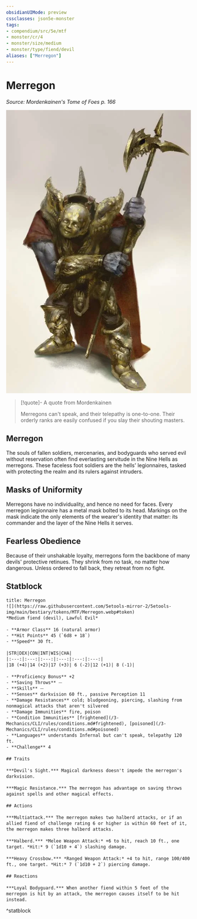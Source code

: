 ```yaml
---
obsidianUIMode: preview
cssclasses: json5e-monster
tags:
- compendium/src/5e/mtf
- monster/cr/4
- monster/size/medium
- monster/type/fiend/devil
aliases: ["Merregon"]
---
```

# Merregon
*Source: Mordenkainen's Tome of Foes p. 166*  

![](https://raw.githubusercontent.com/5etools-mirror-2/5etools-img/main/bestiary/MTF/Merregon.webp#right)  
> [!quote]- A quote from Mordenkainen  
> 
> Merregons can't speak, and their telepathy is one-to-one. Their orderly ranks are easily confused if you slay their shouting masters.

## Merregon

The souls of fallen soldiers, mercenaries, and bodyguards who served evil without reservation often find everlasting servitude in the Nine Hells as merregons. These faceless foot soldiers are the hells' legionnaires, tasked with protecting the realm and its rulers against intruders.

## Masks of Uniformity

Merregons have no individuality, and hence no need for faces. Every merregon legionnaire has a metal mask bolted to its head. Markings on the mask indicate the only elements of the wearer's identity that matter: its commander and the layer of the Nine Hells it serves.

## Fearless Obedience

Because of their unshakable loyalty, merregons form the backbone of many devils' protective retinues. They shrink from no task, no matter how dangerous. Unless ordered to fall back, they retreat from no fight.


## Statblock

```ad-statblock
title: Merregon
![](https://raw.githubusercontent.com/5etools-mirror-2/5etools-img/main/bestiary/tokens/MTF/Merregon.webp#token)
*Medium fiend (devil), Lawful Evil*

- **Armor Class** 16 (natural armor)
- **Hit Points** 45 (`6d8 + 18`) 
- **Speed** 30 ft.

|STR|DEX|CON|INT|WIS|CHA|
|:---:|:---:|:---:|:---:|:---:|:---:|
|18 (+4)|14 (+2)|17 (+3)| 6 (-2)|12 (+1)| 8 (-1)|

- **Proficiency Bonus** +2
- **Saving Throws** ⏤
- **Skills** ⏤
- **Senses** darkvision 60 ft., passive Perception 11
- **Damage Resistances** cold; bludgeoning, piercing, slashing from nonmagical attacks that aren't silvered
- **Damage Immunities** fire, poison
- **Condition Immunities** [frightened](/3-Mechanics/CLI/rules/conditions.md#frightened), [poisoned](/3-Mechanics/CLI/rules/conditions.md#poisoned)
- **Languages** understands Infernal but can't speak, telepathy 120 ft.
- **Challenge** 4

## Traits

***Devil's Sight.*** Magical darkness doesn't impede the merregon's darkvision.

***Magic Resistance.*** The merregon has advantage on saving throws against spells and other magical effects.

## Actions

***Multiattack.*** The merregon makes two halberd attacks, or if an allied fiend of challenge rating 6 or higher is within 60 feet of it, the merregon makes three halberd attacks.

***Halberd.*** *Melee Weapon Attack:* +6 to hit, reach 10 ft., one target. *Hit:* 9 (`1d10 + 4`) slashing damage.

***Heavy Crossbow.*** *Ranged Weapon Attack:* +4 to hit, range 100/400 ft., one target. *Hit:* 7 (`1d10 + 2`) piercing damage.

## Reactions

***Loyal Bodyguard.*** When another fiend within 5 feet of the merregon is hit by an attack, the merregon causes itself to be hit instead.
```
^statblock